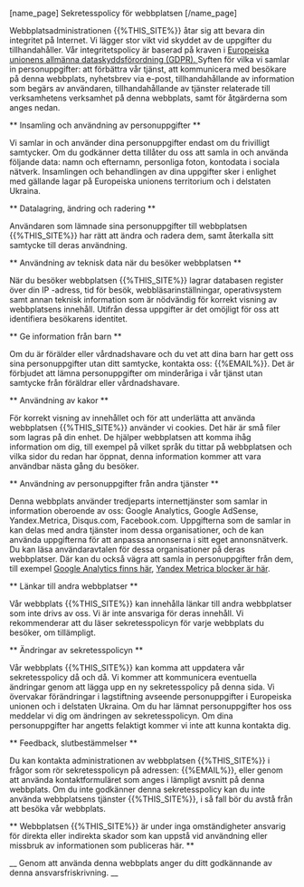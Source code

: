 [name_page] Sekretesspolicy för webbplatsen [/name_page]

Webbplatsadministrationen {{%THIS_SITE%}} åtar sig att bevara din integritet på Internet. Vi lägger stor vikt vid skyddet av de uppgifter du tillhandahåller. Vår integritetspolicy är baserad på kraven i [Europeiska unionens allmänna dataskyddsförordning (GDPR). ]( https://ec.europa.eu/info/law/law-topic/data-protection_en) Syften för vilka vi samlar in personuppgifter: att förbättra vår tjänst, att kommunicera med besökare på denna webbplats, nyhetsbrev via e-post, tillhandahållande av information som begärs av användaren, tillhandahållande av tjänster relaterade till verksamhetens verksamhet på denna webbplats, samt för åtgärderna som anges nedan.

** Insamling och användning av personuppgifter **

Vi samlar in och använder dina personuppgifter endast om du frivilligt samtycker. Om du godkänner detta tillåter du oss att samla in och använda följande data: namn och efternamn, personliga foton, kontodata i sociala nätverk. Insamlingen och behandlingen av dina uppgifter sker i enlighet med gällande lagar på Europeiska unionens territorium och i delstaten Ukraina.

** Datalagring, ändring och radering **

Användaren som lämnade sina personuppgifter till webbplatsen {{%THIS_SITE%}} har rätt att ändra och radera dem, samt återkalla sitt samtycke till deras användning.

** Användning av teknisk data när du besöker webbplatsen **

När du besöker webbplatsen {{%THIS_SITE%}} lagrar databasen register över din IP -adress, tid för besök, webbläsarinställningar, operativsystem samt annan teknisk information som är nödvändig för korrekt visning av webbplatsens innehåll. Utifrån dessa uppgifter är det omöjligt för oss att identifiera besökarens identitet.

** Ge information från barn **

Om du är förälder eller vårdnadshavare och du vet att dina barn har gett oss sina personuppgifter utan ditt samtycke, kontakta oss: {{%EMAIL%}}. Det är förbjudet att lämna personuppgifter om minderåriga i vår tjänst utan samtycke från föräldrar eller vårdnadshavare.

** Användning av kakor **

För korrekt visning av innehållet och för att underlätta att använda webbplatsen {{%THIS_SITE%}} använder vi cookies. Det här är små filer som lagras på din enhet. De hjälper webbplatsen att komma ihåg information om dig, till exempel på vilket språk du tittar på webbplatsen och vilka sidor du redan har öppnat, denna information kommer att vara användbar nästa gång du besöker.

** Användning av personuppgifter från andra tjänster **

Denna webbplats använder tredjeparts internettjänster som samlar in information oberoende av oss: Google Analytics, Google AdSense, Yandex.Metrica, Disqus.com, Facebook.com. Uppgifterna som de samlar in kan delas med andra tjänster inom dessa organisationer, och de kan använda uppgifterna för att anpassa annonserna i sitt eget annonsnätverk. Du kan läsa användaravtalen för dessa organisationer på deras webbplatser. Där kan du också vägra att samla in personuppgifter från dem, till exempel [Google Analytics finns här]( https://tools.google.com/dlpage/gaoptout?hl=ru), [Yandex Metrica blocker är här](  https://yandex.ru/support/metrika/general/opt-out.html).

** Länkar till andra webbplatser **

Vår webbplats {{%THIS_SITE%}} kan innehålla länkar till andra webbplatser som inte drivs av oss. Vi är inte ansvariga för deras innehåll. Vi rekommenderar att du läser sekretesspolicyn för varje webbplats du besöker, om tillämpligt.

** Ändringar av sekretesspolicyn **

Vår webbplats {{%THIS_SITE%}} kan komma att uppdatera vår sekretesspolicy då och då. Vi kommer att kommunicera eventuella ändringar genom att lägga upp en ny sekretesspolicy på denna sida. Vi övervakar förändringar i lagstiftning avseende personuppgifter i Europeiska unionen och i delstaten Ukraina. Om du har lämnat personuppgifter hos oss meddelar vi dig om ändringen av sekretesspolicyn. Om dina personuppgifter har angetts felaktigt kommer vi inte att kunna kontakta dig.

** Feedback, slutbestämmelser **

Du kan kontakta administrationen av webbplatsen {{%THIS_SITE%}} i frågor som rör sekretesspolicyn på adressen: {{%EMAIL%}}, eller genom att använda kontaktformuläret som anges i lämpligt avsnitt på denna webbplats. Om du inte godkänner denna sekretesspolicy kan du inte använda webbplatsens tjänster {{%THIS_SITE%}}, i så fall bör du avstå från att besöka vår webbplats.

** Webbplatsen {{%THIS_SITE%}} är under inga omständigheter ansvarig för direkta eller indirekta skador som kan uppstå vid användning eller missbruk av informationen som publiceras här. **

__ Genom att använda denna webbplats anger du ditt godkännande av denna ansvarsfriskrivning. __